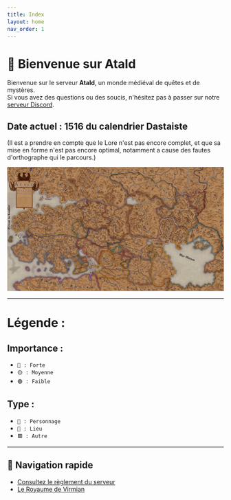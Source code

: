 ```yaml
---
title: Index
layout: home
nav_order: 1
---
```

# 🏰 Bienvenue sur Atald

Bienvenue sur le serveur **Atald**, un monde médiéval de quêtes et de mystères.  
Si vous avez des questions ou des soucis, n'hésitez pas à passer sur notre [serveur Discord](https://discord.gg/S6FZ9zWDkr).

## Date actuel : 1516 du calendrier Dastaiste

(Il est a prendre en compte que le Lore n'est pas encore complet, et que sa mise en forme n'est pas encore optimal, notamment a cause des fautes d'orthographe qui le parcours.)

<p align="center">
  <img src="assets/map/map_vu_Virmian.jpeg" alt="Map Atald" width="600"/>
</p>

---
# Légende :
## Importance : 
- `🔴 : Forte`
- `🟡 : Moyenne`
- `🟢 : Faible`
## Type : 
- `🔺 : Personnage`
- `🔴 : Lieu`
- `🟥 : Autre`

---

## 🔗 Navigation rapide

- [Consultez le règlement du serveur](regles.html)
- [Le Royaume de Virmian](Virmian_base.html)
